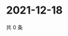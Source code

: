 # 2021-12-18

共 0 条

<!-- BEGIN WEIBO -->
<!-- 最后更新时间 Sat Dec 18 2021 17:14:48 GMT+0800 (China Standard Time) -->

<!-- END WEIBO -->
